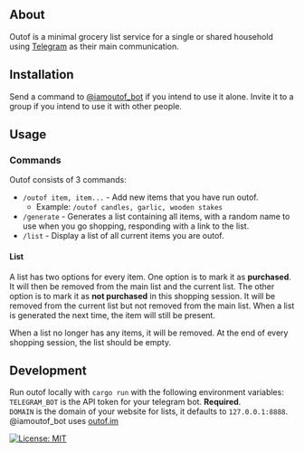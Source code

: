 ## About
Outof is a minimal grocery list service for a single or shared household using [Telegram](https://telegram.org/) as their main communication. 

## Installation
Send a command to [@iamoutof_bot](https://t.me/iamoutof_bot) if you intend to use it alone.
Invite it to a group if you intend to use it with other people.

## Usage

### Commands
Outof consists of 3 commands:
- `/outof item, item...` - Add new items that you have run outof.
  - Example: `/outof candles, garlic, wooden stakes` 
- `/generate` - Generates a list containing all items, with a random name to use when you go shopping, responding with a link to the list.
- `/list` - Display a list of all current items you are outof.


#### List
A list has two options for every item. One option is to mark it as **purchased**. It will then be removed from the main list and the current list.
The other option is to mark it as **not purchased** in this shopping session. It will be removed from the current list but not removed from the main list. When a list is generated the next time, the item will still be present.

When a list no longer has any items, it will be removed. At the end of every shopping session, the list should be empty.

## Development
Run outof locally with `cargo run` with the following environment variables:  
`TELEGRAM_BOT` is the API token for your telegram bot. **Required**.   
`DOMAIN` is the domain of your website for lists, it defaults to `127.0.0.1:8888`. @iamoutof_bot uses [outof.im](https://outof.im/) 


[![License: MIT](https://img.shields.io/badge/License-MIT-yellow.svg)](https://opensource.org/licenses/MIT)
